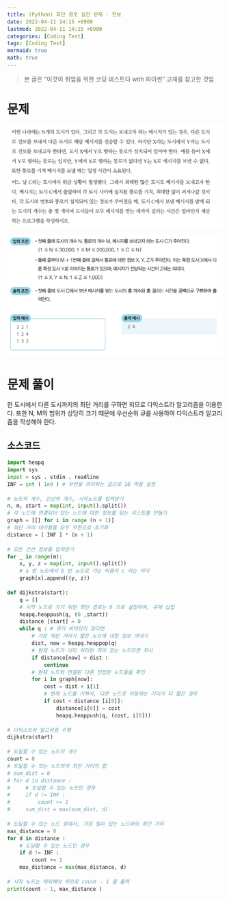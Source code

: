 ```yaml
---
title: (Python) 최단 경로 실전 문제 - 전보
date: 2022-04-11 14:15 +0900
lastmod: 2022-04-11 14:15 +0900
categories: [Coding Test]
tags: [Coding Test]
mermaid: true
math: true
---
```


> 본 글은 “이것이 취업을 위한 코딩 테스트다 with 파이썬” 교재를 참고한 것임
> 

# 문제

![Untitled](/assets/img/2022-04-11-shortest%20path/Untitled.png)

![Untitled](/assets/img/2022-04-11-shortest%20path/Untitled%201.png)

# 문제 풀이

한 도시에서 다른 도시까지의 최단 거리를 구하면 되므로 다익스트라 알고리즘을 이용한다. 또한 N, M의 범위가 상당히 크기 때문에 우선순위 큐를 사용하여 다익스트라 알고리즘을 작성해야 한다.

## 소스코드

```python
import heapq
import sys 
input = sys . stdin . readline 
INF = int ( 1e9 ) # 무한을 의미하는 값으로 10 억을 설정

# 노드의 개수, 간선의 개수, 시작노드를 입력받기
n, m, start = map(int, input().split()) 
# 각 노드에 연결되어 있는 노드에 대한 정보를 담는 리스트를 만들기
graph = [[] for i in range (n + 1)] 
# 최단 거리 테이블을 모두 무한으로 초기화
distance = [ INF ] * (n + 1)

# 모든 간선 정보를 입력받기
for _ in range(m):
    x, y, z = map(int, input().split()) 
    # a 번 노드에서 b 번 노드로 가는 비용이 c 라는 의미
    graph[x].append((y, z))

def dijkstra(start):
    q = [] 
    # 시작 노드로 가기 위한 최단 경로는 0 으로 설정하여, 큐에 삽입
    heapq.heappush(q, (0 ,start))
    distance [start] = 0
    while q : # 큐가 비어있지 않다면 
        # 가장 최단 거리가 짧은 노드에 대한 정보 꺼내기
        dist, now = heapq.heappop(q) 
        # 현재 노드가 이미 처리된 적이 있는 노드라면 무시
        if distance[now] < dist :
            continue
        # 현재 노드와 연결된 다른 인접한 노드들을 확인
        for i in graph[now]:
            cost = dist + i[1] 
            # 현재 노드를 거쳐서, 다른 노드로 이동하는 거리가 더 짧은 경우
            if cost < distance [i[0]]:
                distance[i[0]] = cost 
                heapq.heappush(q, (cost, i[0]))

# 다익스트라 알고리즘 수행
dijkstra(start)

# 도달할 수 있는 노드의 개수
count = 0
# 도달할 수 있는 노드와의 최단 거리의 합
# sum_dist = 0
# for d in distance :
#     # 도달할 수 있는 노드인 경우
#     if d != INF :
#         count += 1
#     sum_dist = max(sum_dist, d)

# 도달할 수 있는 노드 중에서, 가장 멀리 있는 노드와의 최단 거리
max_distance = 0 
for d in distance :
    # 도달할 수 있는 노드인 경우
    if d != INF :
        count += 1
    max_distance = max(max_distance, d)

# 시작 노드는 제외해야 하므로 count - 1 을 출력
print(count - 1, max_distance )
```